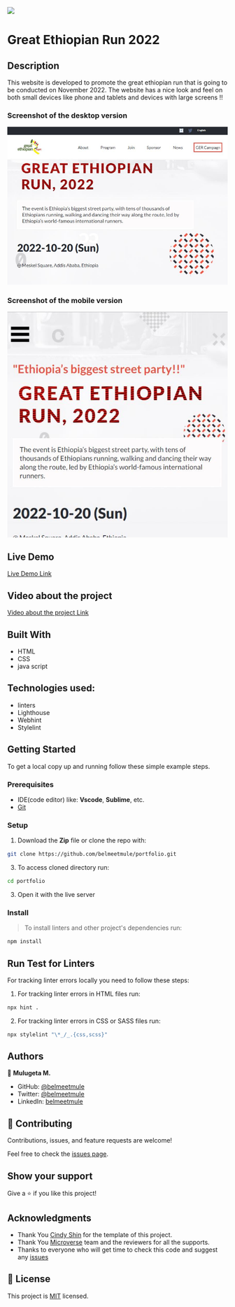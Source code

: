 
![](https://img.shields.io/badge/Microverse-blueviolet)


# Great Ethiopian Run 2022

## Description
This website is developed to promote the great ethiopian run that is going to be conducted on November 2022. The website has a nice look and feel on both small devices like phone and tablets and devices with large screens !!

### Screenshot of the desktop version 
![screenshot](assets/images/screen-shoot-desktop.JPG)

### Screenshot of the mobile version
![screenshot](assets/images/screen-shoot-mobile.JPG)

## Live Demo

[Live Demo Link](https://belmeetmule.github.io/Capstone/)

## Video about the project

[Video about the project Link](https://belmeetmule.github.io/Portfolio/)

## Built With

- HTML
- CSS
- java script

## Technologies used: 
- linters
- Lighthouse
- Webhint
- Stylelint


## Getting Started


To get a local copy up and running follow these simple example steps.

### Prerequisites
- IDE(code editor) like: **Vscode**, **Sublime**, etc. 
- [Git](https://www.linode.com/docs/guides/how-to-install-git-on-linux-mac-and-windows/)

### Setup
1. Download the **Zip** file or clone the repo with:
```bash
git clone https://github.com/belmeetmule/portfolio.git
```
3. To access cloned directory run:
```bash
cd portfolio
```
3. Open it with the live server

### Install
> To install linters and other project's dependencies run:
```bash
npm install
```
## Run Test for Linters

For tracking linter errors locally you need to follow these steps:

1. For tracking linter errors in HTML files run:
```bash 
npx hint .
```

2. For tracking linter errors in CSS or SASS files run:

```bash
npx stylelint "\*_/_.{css,scss}"
```

## Authors

👤 **Mulugeta M.**

- GitHub: [@belmeetmule](https://github.com/belmeetmule)
- Twitter: [@belmeetmule](https://twitter.com/belmeetmule)
- LinkedIn: [belmeetmule](https://linkedin.com/in/belmeetmule)


## 🤝 Contributing

Contributions, issues, and feature requests are welcome!

Feel free to check the [issues page](https://github.com/belmeetmule/portfolio/issues).

## Show your support

Give a ⭐️ if you like this project!

## Acknowledgments

- Thank You [Cindy Shin](https://www.behance.net/adagio07) for the template of this project.
- Thank You [Microverse](www.microverse.org) team and the reviewers for all the supports.
- Thanks to everyone who will get time to check this code and suggest any [issues](https://github.com/belmeetmule/hello-world/issues)

## 📝 License

This project is [MIT](./MIT.md) licensed.
